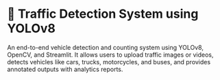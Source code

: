 # 🚦 Traffic Detection System using YOLOv8

An end-to-end vehicle detection and counting system using YOLOv8, OpenCV, and Streamlit. It allows users to upload traffic images or videos, detects vehicles like cars, trucks, motorcycles, and buses, and provides annotated outputs with analytics reports.

